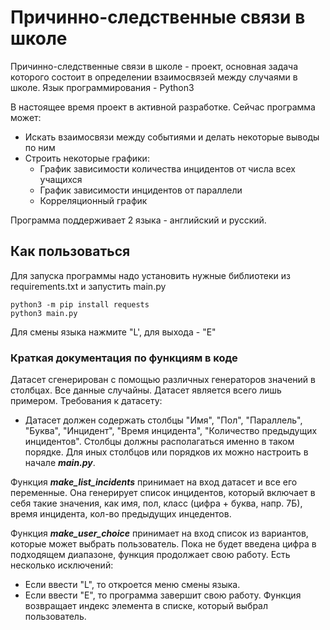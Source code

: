 # Причинно-следственные связи в школе
Причинно-следственные связи в школе - проект, основная задача которого состоит в определении взаимосвязей между случаями в школе. Язык программирования - Python3

В настоящее время проект в активной разработке. Сейчас программа может:
 - Искать взаимосвязи между событиями и делать некоторые выводы по ним
 - Строить некоторые графики:
    - График зависимости количества инцидентов от числа всех учащихся
    - График зависимости инцидентов от параллели
    - Корреляционный график

Программа поддерживает 2 языка - английский и русский.
## Как пользоваться
Для запуска программы надо установить нужные библиотеки из requirements.txt и запустить main.py
```
python3 -m pip install requests
python3 main.py
```
Для смены языка нажмите "L', для выхода - "E"
### Краткая документация по функциям в коде
Датасет сгенерирован с помощью различных генераторов значений в столбцах. Все данные случайны. Датасет является всего лишь примером.
Требования к датасету:
- Датасет должен содержать столбцы "Имя", "Пол", "Параллель", "Буква", "Инцидент", "Время инцидента", "Количество предыдущих инцидентов". Столбцы должны располагаться именно в таком порядке. Для иных столбцов или порядков их можно настроить в начале ___main.py___.

Функция ___make_list_incidents___ принимает на вход датасет и все его переменные. Она генерирует список инцидентов, который включает в себя такие значения, как имя, пол, класс (цифра + буква, напр. 7Б), время инцидента, кол-во предыдущих инцедентов.

Функция ___make_user_choice___ принимает на вход список из вариантов, которые может выбрать пользователь. Пока не будет введена цифра в подходящем диапазоне, функция продолжает свою работу. Есть несколько исключений:
- Если ввести "L", то откроется меню смены языка.
- Если ввести "E", то программа завершит свою работу.
Функция возвращает индекс элемента в списке, который выбрал пользователь. 